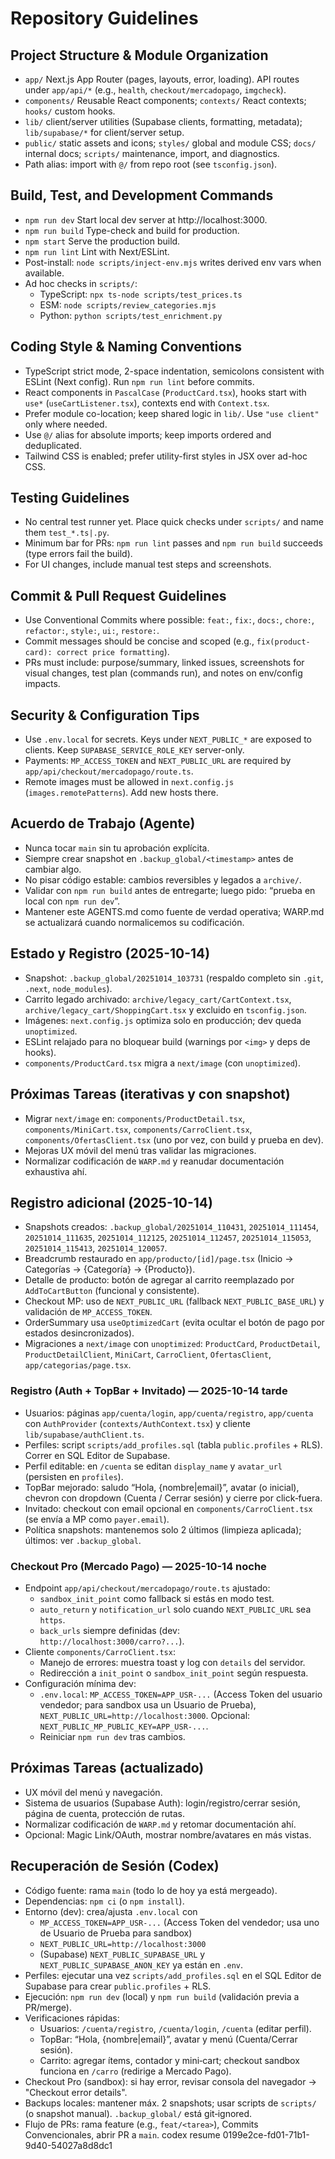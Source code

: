 # Repository Guidelines

## Project Structure & Module Organization

- `app/` Next.js App Router (pages, layouts, error, loading). API routes under `app/api/*` (e.g., `health`, `checkout/mercadopago`, `imgcheck`).
- `components/` Reusable React components; `contexts/` React contexts; `hooks/` custom hooks.
- `lib/` client/server utilities (Supabase clients, formatting, metadata); `lib/supabase/*` for client/server setup.
- `public/` static assets and icons; `styles/` global and module CSS; `docs/` internal docs; `scripts/` maintenance, import, and diagnostics.
- Path alias: import with `@/` from repo root (see `tsconfig.json`).

## Build, Test, and Development Commands

- `npm run dev` Start local dev server at http://localhost:3000.
- `npm run build` Type-check and build for production.
- `npm start` Serve the production build.
- `npm run lint` Lint with Next/ESLint.
- Post-install: `node scripts/inject-env.mjs` writes derived env vars when available.
- Ad hoc checks in `scripts/`:
  - TypeScript: `npx ts-node scripts/test_prices.ts`
  - ESM: `node scripts/review_categories.mjs`
  - Python: `python scripts/test_enrichment.py`

## Coding Style & Naming Conventions

- TypeScript strict mode, 2-space indentation, semicolons consistent with ESLint (Next config). Run `npm run lint` before commits.
- React components in `PascalCase` (`ProductCard.tsx`), hooks start with `use*` (`useCartListener.tsx`), contexts end with `Context.tsx`.
- Prefer module co-location; keep shared logic in `lib/`. Use `"use client"` only where needed.
- Use `@/` alias for absolute imports; keep imports ordered and deduplicated.
- Tailwind CSS is enabled; prefer utility-first styles in JSX over ad-hoc CSS.

## Testing Guidelines

- No central test runner yet. Place quick checks under `scripts/` and name them `test_*.ts|.py`.
- Minimum bar for PRs: `npm run lint` passes and `npm run build` succeeds (type errors fail the build).
- For UI changes, include manual test steps and screenshots.

## Commit & Pull Request Guidelines

- Use Conventional Commits where possible: `feat:`, `fix:`, `docs:`, `chore:`, `refactor:`, `style:`, `ui:`, `restore:`.
- Commit messages should be concise and scoped (e.g., `fix(product-card): correct price formatting`).
- PRs must include: purpose/summary, linked issues, screenshots for visual changes, test plan (commands run), and notes on env/config impacts.

## Security & Configuration Tips

- Use `.env.local` for secrets. Keys under `NEXT_PUBLIC_*` are exposed to clients. Keep `SUPABASE_SERVICE_ROLE_KEY` server-only.
- Payments: `MP_ACCESS_TOKEN` and `NEXT_PUBLIC_URL` are required by `app/api/checkout/mercadopago/route.ts`.
- Remote images must be allowed in `next.config.js` (`images.remotePatterns`). Add new hosts there.

## Acuerdo de Trabajo (Agente)

- Nunca tocar `main` sin tu aprobación explícita.
- Siempre crear snapshot en `.backup_global/<timestamp>` antes de cambiar algo.
- No pisar código estable: cambios reversibles y legados a `archive/`.
- Validar con `npm run build` antes de entregarte; luego pido: “prueba en local con `npm run dev`”.
- Mantener este AGENTS.md como fuente de verdad operativa; WARP.md se actualizará cuando normalicemos su codificación.

## Estado y Registro (2025-10-14)

- Snapshot: `.backup_global/20251014_103731` (respaldo completo sin `.git`, `.next`, `node_modules`).
- Carrito legado archivado: `archive/legacy_cart/CartContext.tsx`, `archive/legacy_cart/ShoppingCart.tsx` y excluido en `tsconfig.json`.
- Imágenes: `next.config.js` optimiza solo en producción; dev queda `unoptimized`.
- ESLint relajado para no bloquear build (warnings por `<img>` y deps de hooks).
- `components/ProductCard.tsx` migra a `next/image` (con `unoptimized`).

## Próximas Tareas (iterativas y con snapshot)

- Migrar `next/image` en: `components/ProductDetail.tsx`, `components/MiniCart.tsx`, `components/CarroClient.tsx`, `components/OfertasClient.tsx` (uno por vez, con build y prueba en dev).
- Mejoras UX móvil del menú tras validar las migraciones.
- Normalizar codificación de `WARP.md` y reanudar documentación exhaustiva ahí.

## Registro adicional (2025-10-14)

- Snapshots creados: `.backup_global/20251014_110431`, `20251014_111454`, `20251014_111635`, `20251014_112125`, `20251014_112457`, `20251014_115053`, `20251014_115413`, `20251014_120057`.
- Breadcrumb restaurado en `app/producto/[id]/page.tsx` (Inicio → Categorías → {Categoría} → {Producto}).
- Detalle de producto: botón de agregar al carrito reemplazado por `AddToCartButton` (funcional y consistente).
- Checkout MP: uso de `NEXT_PUBLIC_URL` (fallback `NEXT_PUBLIC_BASE_URL`) y validación de `MP_ACCESS_TOKEN`.
- OrderSummary usa `useOptimizedCart` (evita ocultar el botón de pago por estados desincronizados).
- Migraciones a `next/image` con `unoptimized`: `ProductCard`, `ProductDetail`, `ProductDetailClient`, `MiniCart`, `CarroClient`, `OfertasClient`, `app/categorias/page.tsx`.

### Registro (Auth + TopBar + Invitado) — 2025-10-14 tarde

- Usuarios: páginas `app/cuenta/login`, `app/cuenta/registro`, `app/cuenta` con `AuthProvider` (`contexts/AuthContext.tsx`) y cliente `lib/supabase/authClient.ts`.
- Perfiles: script `scripts/add_profiles.sql` (tabla `public.profiles` + RLS). Correr en SQL Editor de Supabase.
- Perfil editable: en `/cuenta` se editan `display_name` y `avatar_url` (persisten en `profiles`).
- TopBar mejorado: saludo “Hola, {nombre|email}”, avatar (o inicial), chevron con dropdown (Cuenta / Cerrar sesión) y cierre por click‑fuera.
- Invitado: checkout con email opcional en `components/CarroClient.tsx` (se envía a MP como `payer.email`).
- Política snapshots: mantenemos solo 2 últimos (limpieza aplicada); últimos: ver `.backup_global`.

### Checkout Pro (Mercado Pago) — 2025-10-14 noche

- Endpoint `app/api/checkout/mercadopago/route.ts` ajustado:
  - `sandbox_init_point` como fallback si estás en modo test.
  - `auto_return` y `notification_url` solo cuando `NEXT_PUBLIC_URL` sea `https`.
  - `back_urls` siempre definidas (dev: `http://localhost:3000/carro?...`).
- Cliente `components/CarroClient.tsx`:
  - Manejo de errores: muestra toast y log con `details` del servidor.
  - Redirección a `init_point` o `sandbox_init_point` según respuesta.
- Configuración mínima dev:
  - `.env.local`: `MP_ACCESS_TOKEN=APP_USR-...` (Access Token del usuario vendedor; para sandbox usa un Usuario de Prueba), `NEXT_PUBLIC_URL=http://localhost:3000`. Opcional: `NEXT_PUBLIC_MP_PUBLIC_KEY=APP_USR-...`.
  - Reiniciar `npm run dev` tras cambios.

## Próximas Tareas (actualizado)

- UX móvil del menú y navegación.
- Sistema de usuarios (Supabase Auth): login/registro/cerrar sesión, página de cuenta, protección de rutas.
- Normalizar codificación de `WARP.md` y retomar documentación ahí.
- Opcional: Magic Link/OAuth, mostrar nombre/avatares en más vistas.

## Recuperación de Sesión (Codex)

- Código fuente: rama `main` (todo lo de hoy ya está mergeado).
- Dependencias: `npm ci` (o `npm install`).
- Entorno (dev): crea/ajusta `.env.local` con
  - `MP_ACCESS_TOKEN=APP_USR-...` (Access Token del vendedor; usa uno de Usuario de Prueba para sandbox)
  - `NEXT_PUBLIC_URL=http://localhost:3000`
  - (Supabase) `NEXT_PUBLIC_SUPABASE_URL` y `NEXT_PUBLIC_SUPABASE_ANON_KEY` ya están en `.env`.
- Perfiles: ejecutar una vez `scripts/add_profiles.sql` en el SQL Editor de Supabase para crear `public.profiles` + RLS.
- Ejecución: `npm run dev` (local) y `npm run build` (validación previa a PR/merge).
- Verificaciones rápidas:
  - Usuarios: `/cuenta/registro`, `/cuenta/login`, `/cuenta` (editar perfil).
  - TopBar: “Hola, {nombre|email}”, avatar y menú (Cuenta/Cerrar sesión).
  - Carrito: agregar ítems, contador y mini‑cart; checkout sandbox funciona en `/carro` (redirige a Mercado Pago).
- Checkout Pro (sandbox): si hay error, revisar consola del navegador → "Checkout error details".
- Backups locales: mantener máx. 2 snapshots; usar scripts de `scripts/` (o snapshot manual). `.backup_global/` está git‑ignored.
- Flujo de PRs: rama feature (e.g., `feat/<tarea>`), Commits Convencionales, abrir PR a `main`.
  codex resume 0199e2ce-fd01-71b1-9d40-54027a8d8dc1

